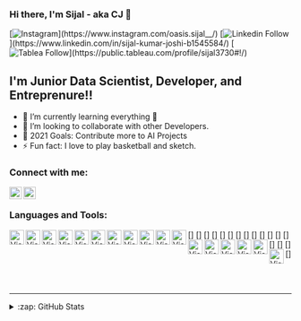 ### Hi there, I'm Sijal - aka CJ 👋

[![Instagram]("https://github.com/sijal001/git_repo/blob/6ecdf1ab9014e46d2d9369bf0d746b21b9e8efdc/icons/instagram.png")](https://www.instagram.com/oasis.sijal__/)
[![Linkedin Follow]("https://github.com/sijal001/git_repo/blob/6ecdf1ab9014e46d2d9369bf0d746b21b9e8efdc/icons/linkedin.png")](https://www.linkedin.com/in/sijal-kumar-joshi-b1545584/)
[![Tablea Follow](h"https://github.com/sijal001/git_repo/blob/6ecdf1ab9014e46d2d9369bf0d746b21b9e8efdc/icons/tableau.png")](https://public.tableau.com/profile/sijal3730#!/)

## I'm Junior Data Scientist, Developer, and Entreprenure!!

- 🌱 I’m currently learning everything 🤣
- 👯 I’m looking to collaborate with other Developers.
- 🥅 2021 Goals: Contribute more to AI Projects
- ⚡ Fun fact: I love to play basketball and sketch.


### Connect with me:


[<img align="left" alt="Sijal | LinkedIn" width="22px" src="https://github.com/sijal001/git_repo/blob/6ecdf1ab9014e46d2d9369bf0d746b21b9e8efdc/icons/linkedin.png" />][linkedin]
[<img align="left" alt="Sijal | Instagram" width="22px" src="https://github.com/sijal001/git_repo/blob/6ecdf1ab9014e46d2d9369bf0d746b21b9e8efdc/icons/instagram.png" />][instagram]

<br />

### Languages and Tools:

[<img align="left" alt="Visual Studio Code" width="26px" src="https://github.com/sijal001/git_repo/blob/6ecdf1ab9014e46d2d9369bf0d746b21b9e8efdc/icons/visual studio.png">]
[<img align="left" alt="Visual Studio Code" width="26px" src="https://github.com/sijal001/git_repo/blob/6ecdf1ab9014e46d2d9369bf0d746b21b9e8efdc/icons/anaconda.png">]
[<img align="left" alt="Visual Studio Code" width="26px" src="https://github.com/sijal001/git_repo/blob/6ecdf1ab9014e46d2d9369bf0d746b21b9e8efdc/icons/linux.png">]
[<img align="left" alt="Visual Studio Code" width="26px" src="https://github.com/sijal001/git_repo/blob/6ecdf1ab9014e46d2d9369bf0d746b21b9e8efdc/icons/python.png">]
[<img align="left" alt="Visual Studio Code" width="26px" src="https://github.com/sijal001/git_repo/blob/6ecdf1ab9014e46d2d9369bf0d746b21b9e8efdc/icons/flask.png">]
[<img align="left" alt="Visual Studio Code" width="26px" src="https://github.com/sijal001/git_repo/blob/6ecdf1ab9014e46d2d9369bf0d746b21b9e8efdc/icons/scrapy.png">]
[<img align="left" alt="Visual Studio Code" width="26px" src="https://github.com/sijal001/git_repo/blob/6ecdf1ab9014e46d2d9369bf0d746b21b9e8efdc/icons/geopy.png">]
[<img align="left" alt="Visual Studio Code" width="26px" src="https://github.com/sijal001/git_repo/blob/6ecdf1ab9014e46d2d9369bf0d746b21b9e8efdc/icons/pandas.png">]
[<img align="left" alt="Visual Studio Code" width="26px" src="https://github.com/sijal001/git_repo/blob/6ecdf1ab9014e46d2d9369bf0d746b21b9e8efdc/icons/numpy.png">]
[<img align="left" alt="Visual Studio Code" width="26px" src="https://github.com/sijal001/git_repo/blob/6ecdf1ab9014e46d2d9369bf0d746b21b9e8efdc/icons/scikitearn.png">]
[<img align="left" alt="Visual Studio Code" width="26px" src="https://github.com/sijal001/git_repo/blob/6ecdf1ab9014e46d2d9369bf0d746b21b9e8efdc/icons/plotly.png">]
[<img align="left" alt="Visual Studio Code" width="26px" src="https://github.com/sijal001/git_repo/blob/6ecdf1ab9014e46d2d9369bf0d746b21b9e8efdc/icons/tableau.png">]
[<img align="left" alt="Visual Studio Code" width="26px" src="https://github.com/sijal001/git_repo/blob/6ecdf1ab9014e46d2d9369bf0d746b21b9e8efdc/icons/docker.png">]
[<img align="left" alt="Visual Studio Code" width="26px" src="https://github.com/sijal001/git_repo/blob/6ecdf1ab9014e46d2d9369bf0d746b21b9e8efdc/icons/sql.png">]
[<img align="left" alt="Visual Studio Code" width="26px" src="https://github.com/sijal001/git_repo/blob/6ecdf1ab9014e46d2d9369bf0d746b21b9e8efdc/icons/mysql.png">]
[<img align="left" alt="Visual Studio Code" width="26px" src="https://github.com/sijal001/git_repo/blob/6ecdf1ab9014e46d2d9369bf0d746b21b9e8efdc/icons/git.png">]
[<img align="left" alt="Visual Studio Code" width="26px" src="https://github.com/sijal001/git_repo/blob/6ecdf1ab9014e46d2d9369bf0d746b21b9e8efdc/icons/github.png">]


<br />
<br />

---

<details>
  <summary>:zap: GitHub Stats</summary>

  <img align="left" alt="codeSTACKr's GitHub Stats" src="https://github-readme-stats.codestackr.vercel.app/api?username=sijal001&show_icons=true&hide_border=true" />

</details>


[instagram]: https://www.instagram.com/oasis.sijal__/
[linkedin]: https://www.linkedin.com/in/sijal-kumar-joshi-b1545584/
[tableauplaylist]: https://public.tableau.com/profile/sijal3730#!/
